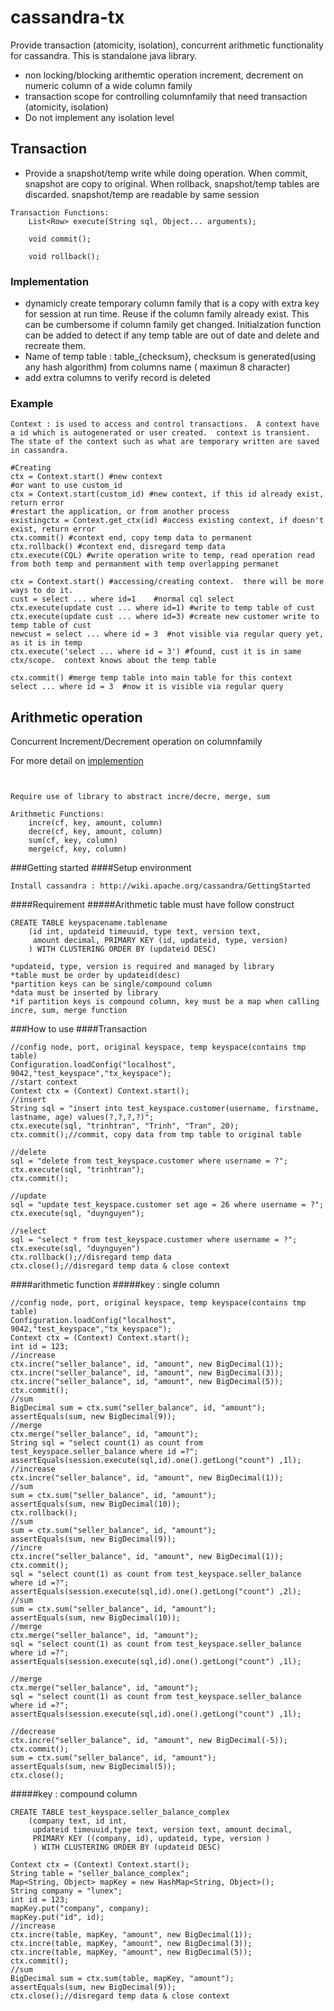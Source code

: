 cassandra-tx
============

Provide transaction (atomicity, isolation), concurrent arithmetic functionality for cassandra.  This is standalone java library.
* non locking/blocking arithemtic operation increment, decrement on numeric column of a wide column family
* transaction scope for controlling columnfamily that need transaction (atomicity, isolation)
* Do not implement any isolation level


## Transaction
* Provide a snapshot/temp write while doing operation.  When commit, snapshot are copy to original.  When rollback, snapshot/temp tables are discarded.  snapshot/temp are readable by same session
```
Transaction Functions:
	List<Row> execute(String sql, Object... arguments);

	void commit();

	void rollback();
```
### Implementation
* dynamicly create temporary column family that is a copy with extra key for session at run time.  Reuse if the column family already exist.  This can be cumbersome if column family get changed.  Initialzation function can be added to detect if any temp table are out of date and delete and recreate them.
* Name of temp table : table_{checksum}, checksum is generated(using any hash algorithm) from columns name ( maximun 8 character)
* add extra columns to verify record is deleted


### Example
```
Context : is used to access and control transactions.  A context have a id which is autogenerated or user created.  context is transient.  The state of the context such as what are temporary written are saved in cassandra.

#Creating
ctx = Context.start() #new context	
#or want to use custom_id
ctx = Context.start(custom_id) #new context, if this id already exist, return error
#restart the application, or from another process
existingctx = Context.get_ctx(id) #access existing context, if doesn't exist, return error 	
ctx.commit() #context end, copy temp data to permanent
ctx.rollback() #context end, disregard temp data
ctx.execute(CQL) #write operation write to temp, read operation read from both temp and permanment with temp overlapping permanet
```

```
ctx = Context.start() #accessing/creating context.  there will be more ways to do it.
cust = select ... where id=1	#normal cql select
ctx.execute(update cust ... where id=1) #write to temp table of cust
ctx.execute(update cust ... where id=3) #create new customer write to temp table of cust
newcust = select ... where id = 3  #not visible via regular query yet, as it is in temp
ctx.execute('select ... where id = 3') #found, cust it is in same ctx/scope.  context knows about the temp table

ctx.commit() #merge temp table into main table for this context
select ... where id = 3  #now it is visible via regular query
```


## Arithmetic operation
Concurrent Increment/Decrement operation on columnfamily

For more detail on [implemention](README.md)
```


Require use of library to abstract incre/decre, merge, sum

Arithmetic Functions:
	incre(cf, key, amount, column) 
	decre(cf, key, amount, column)
	sum(cf, key, column)
	merge(cf, key, column)
```


###Getting started
####Setup environment
```
Install cassandra : http://wiki.apache.org/cassandra/GettingStarted 
```
####Requirement
#####Arithmetic table must have follow construct
```
CREATE TABLE keyspacename.tablename
	(id int, updateid timeuuid, type text, version text, 
	 amount decimal, PRIMARY KEY (id, updateid, type, version)
	) WITH CLUSTERING ORDER BY (updateid DESC)

*updateid, type, version is required and managed by library
*table must be order by updateid(desc)
*partition keys can be single/compound column
*data must be inserted by library
*if partition keys is compound column, key must be a map when calling incre, sum, merge function

```
###How to use
####Transaction
```
//config node, port, original keyspace, temp keyspace(contains tmp table)
Configuration.loadConfig("localhost", 9042,"test_keyspace","tx_keyspace");
//start context
Context ctx = (Context) Context.start();
//insert
String sql = "insert into test_keyspace.customer(username, firstname, lastname, age) values(?,?,?,?)";
ctx.execute(sql, "trinhtran", "Trinh", "Tran", 20);
ctx.commit();//commit, copy data from tmp table to original table

//delete
sql = "delete from test_keyspace.customer where username = ?";
ctx.execute(sql, "trinhtran");
ctx.commit();

//update
sql = "update test_keyspace.customer set age = 26 where username = ?";
ctx.execute(sql, "duynguyen");

//select
sql = "select * from test_keyspace.customer where username = ?";
ctx.execute(sql, "duynguyen")
ctx.rollback();//disregard temp data
ctx.close();//disregard temp data & close context
```
####arithmetic function
#####key : single column
```
//config node, port, original keyspace, temp keyspace(contains tmp table)
Configuration.loadConfig("localhost", 9042,"test_keyspace","tx_keyspace");
Context ctx = (Context) Context.start();
int id = 123;
//increase
ctx.incre("seller_balance", id, "amount", new BigDecimal(1));
ctx.incre("seller_balance", id, "amount", new BigDecimal(3));
ctx.incre("seller_balance", id, "amount", new BigDecimal(5));
ctx.commit();
//sum
BigDecimal sum = ctx.sum("seller_balance", id, "amount");
assertEquals(sum, new BigDecimal(9));
//merge
ctx.merge("seller_balance", id, "amount");
String sql = "select count(1) as count from test_keyspace.seller_balance where id =?";
assertEquals(session.execute(sql,id).one().getLong("count") ,1l);
//increase
ctx.incre("seller_balance", id, "amount", new BigDecimal(1));
//sum 
sum = ctx.sum("seller_balance", id, "amount");
assertEquals(sum, new BigDecimal(10));
ctx.rollback();
//sum
sum = ctx.sum("seller_balance", id, "amount");
assertEquals(sum, new BigDecimal(9));
//incre
ctx.incre("seller_balance", id, "amount", new BigDecimal(1));
ctx.commit();
sql = "select count(1) as count from test_keyspace.seller_balance where id =?";
assertEquals(session.execute(sql,id).one().getLong("count") ,2l);
//sum
sum = ctx.sum("seller_balance", id, "amount");
assertEquals(sum, new BigDecimal(10));
//merge
ctx.merge("seller_balance", id, "amount");
sql = "select count(1) as count from test_keyspace.seller_balance where id =?";
assertEquals(session.execute(sql,id).one().getLong("count") ,1l);

//merge
ctx.merge("seller_balance", id, "amount");
sql = "select count(1) as count from test_keyspace.seller_balance where id =?";
assertEquals(session.execute(sql,id).one().getLong("count") ,1l);

//decrease
ctx.incre("seller_balance", id, "amount", new BigDecimal(-5));
ctx.commit();
sum = ctx.sum("seller_balance", id, "amount");
assertEquals(sum, new BigDecimal(5));
ctx.close();
```

#####key : compound column
```
CREATE TABLE test_keyspace.seller_balance_complex 
	(company text, id int, 
	 updateid timeuuid,type text, version text, amount decimal,
	 PRIMARY KEY ((company, id), updateid, type, version )
	 ) WITH CLUSTERING ORDER BY (updateid DESC)
```
```
Context ctx = (Context) Context.start();
String table = "seller_balance_complex";
Map<String, Object> mapKey = new HashMap<String, Object>();
String company = "lunex";
int id = 123;
mapKey.put("company", company);
mapKey.put("id", id);
//increase
ctx.incre(table, mapKey, "amount", new BigDecimal(1));
ctx.incre(table, mapKey, "amount", new BigDecimal(3));
ctx.incre(table, mapKey, "amount", new BigDecimal(5));
ctx.commit();
//sum
BigDecimal sum = ctx.sum(table, mapKey, "amount");
assertEquals(sum, new BigDecimal(9));
ctx.close();//disregard temp data & close context
```
